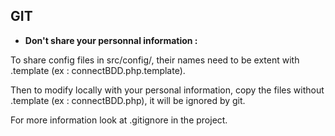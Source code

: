 ## GIT

- **Don't share your personnal information :**

To share config files in src/config/, their names need to be extent with .template (ex : connectBDD.php.template).

Then to modify locally with your personal information, copy the files without .template (ex : connectBDD.php), it will be ignored by git.

For more information look at .gitignore in the project.